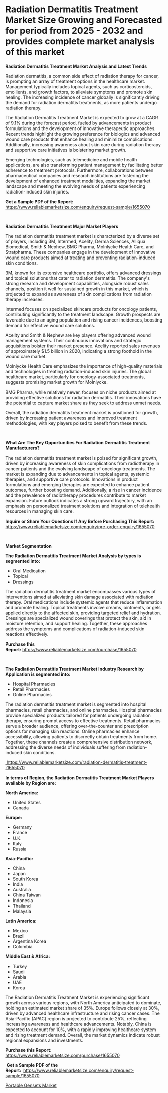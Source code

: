 <p><h1>Radiation Dermatitis Treatment Market Size Growing and Forecasted for period from 2025 - 2032 and provides complete market analysis of this market</h1></p><p><strong>Radiation Dermatitis Treatment Market Analysis and Latest Trends</strong></p>
<p><p>Radiation dermatitis, a common side effect of radiation therapy for cancer, is prompting an array of treatment options in the healthcare market. Management typically includes topical agents, such as corticosteroids, emollients, and growth factors, to alleviate symptoms and promote skin healing. The increasing incidence of cancer globally is significantly driving the demand for radiation dermatitis treatments, as more patients undergo radiation therapy.</p><p>The Radiation Dermatitis Treatment Market is expected to grow at a CAGR of 9.1% during the forecast period, fueled by advancements in product formulations and the development of innovative therapeutic approaches. Recent trends highlight the growing preference for biologics and advanced wound care products that enhance healing and minimize complications. Additionally, increasing awareness about skin care during radiation therapy and supportive care initiatives is bolstering market growth.</p><p>Emerging technologies, such as telemedicine and mobile health applications, are also transforming patient management by facilitating better adherence to treatment protocols. Furthermore, collaborations between pharmaceutical companies and research institutions are fostering the development of enhanced treatment modalities, expanding the market landscape and meeting the evolving needs of patients experiencing radiation-induced skin injuries.</p></p>
<p><strong>Get a Sample PDF of the Report:&nbsp;</strong> <a href="https://www.reliablemarketsize.com/enquiry/request-sample/1655070?utm_campaign=3275&utm_medium=2&utm_source=Github&utm_content=ia&utm_term=07032025&utm_id=radiation-dermatitis-treatment">https://www.reliablemarketsize.com/enquiry/request-sample/1655070</a></p>
<p>&nbsp;</p>
<p><strong>Radiation Dermatitis Treatment Major Market Players</strong></p>
<p><p>The radiation dermatitis treatment market is characterized by a diverse set of players, including 3M, Intermed, Acelity, Derma Sciences, Alliqua Biomedical, Smith & Nephew, BMG Pharma, Molnlycke Health Care, and Stratpharma. These companies engage in the development of innovative wound care products aimed at treating and preventing radiation-induced skin conditions.</p><p>3M, known for its extensive healthcare portfolio, offers advanced dressings and topical solutions that cater to radiation dermatitis. The company's strong research and development capabilities, alongside robust sales channels, position it well for sustained growth in this market, which is projected to expand as awareness of skin complications from radiation therapy increases.</p><p>Intermed focuses on specialized skincare products for oncology patients, contributing significantly to the treatment landscape. Growth prospects are favorable due to an aging population and rising cancer incidences, boosting demand for effective wound care solutions.</p><p>Acelity and Smith & Nephew are key players offering advanced wound management systems. Their continuous innovations and strategic acquisitions bolster their market presence. Acelity reported sales revenues of approximately $1.5 billion in 2020, indicating a strong foothold in the wound care market.</p><p>Molnlycke Health Care emphasizes the importance of high-quality materials and technologies in treating radiation-induced skin injuries. The global healthcare market, particularly for oncology-associated treatments, suggests promising market growth for Molnlycke.</p><p>BMG Pharma, while relatively newer, focuses on niche products aimed at providing effective solutions for radiation dermatitis. Their innovations have the potential to capture market share as they seek to address unmet needs.</p><p>Overall, the radiation dermatitis treatment market is positioned for growth, driven by increasing patient awareness and improved treatment methodologies, with key players poised to benefit from these trends.</p></p>
<p>&nbsp;</p>
<p><strong>What Are The Key Opportunities For Radiation Dermatitis Treatment Manufacturers?</strong></p>
<p><p>The radiation dermatitis treatment market is poised for significant growth, driven by increasing awareness of skin complications from radiotherapy in cancer patients and the evolving landscape of oncology treatments. The market is expanding due to advancements in topical agents, systemic therapies, and supportive care protocols. Innovations in product formulations and emerging therapies are expected to enhance patient outcomes, further boosting demand. Additionally, a rise in cancer incidence and the prevalence of radiotherapy procedures contribute to market expansion. Future outlook indicates a strong upward trajectory, with an emphasis on personalized treatment solutions and integration of telehealth resources in managing skin care.</p></p>
<p><strong>Inquire or Share Your Questions If Any Before Purchasing This Report:</strong> <a href="https://www.reliablemarketsize.com/enquiry/pre-order-enquiry/1655070?utm_campaign=3275&utm_medium=2&utm_source=Github&utm_content=ia&utm_term=07032025&utm_id=radiation-dermatitis-treatment">https://www.reliablemarketsize.com/enquiry/pre-order-enquiry/1655070</a></p>
<p>&nbsp;</p>
<p><strong>Market Segmentation</strong></p>
<p><strong>The Radiation Dermatitis Treatment Market Analysis by types is segmented into:</strong></p>
<p><ul><li>Oral Medication</li><li>Topical</li><li>Dressings</li></ul></p>
<p><p>The radiation dermatitis treatment market encompasses various types of interventions aimed at alleviating skin damage associated with radiation therapy. Oral medications include systemic agents that reduce inflammation and promote healing. Topical treatments involve creams, ointments, or gels applied directly to the affected skin, providing targeted relief and hydration. Dressings are specialized wound coverings that protect the skin, aid in moisture retention, and support healing. Together, these approaches address the symptoms and complications of radiation-induced skin reactions effectively.</p></p>
<p><strong>Purchase this Report:&nbsp;</strong><a href="https://www.reliablemarketsize.com/purchase/1655070?utm_campaign=3275&utm_medium=2&utm_source=Github&utm_content=ia&utm_term=07032025&utm_id=radiation-dermatitis-treatment">https://www.reliablemarketsize.com/purchase/1655070</a></p>
<p>&nbsp;</p>
<p><strong>The Radiation Dermatitis Treatment Market Industry Research by Application is segmented into:</strong></p>
<p><ul><li>Hospital Pharmacies</li><li>Retail Pharmacies</li><li>Online Pharmacies</li></ul></p>
<p><p>The radiation dermatitis treatment market is segmented into hospital pharmacies, retail pharmacies, and online pharmacies. Hospital pharmacies provide specialized products tailored for patients undergoing radiation therapy, ensuring prompt access to effective treatments. Retail pharmacies serve a broader audience, offering over-the-counter and prescription options for managing skin reactions. Online pharmacies enhance accessibility, allowing patients to discreetly obtain treatments from home. Together, these channels create a comprehensive distribution network, addressing the diverse needs of individuals suffering from radiation-induced skin conditions.</p></p>
<p><a href="https://www.reliablemarketsize.com/radiation-dermatitis-treatment-r1655070?utm_campaign=3275&utm_medium=2&utm_source=Github&utm_content=ia&utm_term=07032025&utm_id=radiation-dermatitis-treatment">&nbsp;https://www.reliablemarketsize.com/radiation-dermatitis-treatment-r1655070</a></p>
<p><strong>In terms of Region, the Radiation Dermatitis Treatment Market Players available by Region are:</strong></p>
<p>
    <p> <strong> North America: </strong>
        <ul>
            <li>United States</li>
            <li>Canada</li>
        </ul>
        </p> 
    <p> <strong> Europe: </strong>
        <ul>
            <li>Germany</li>
            <li>France</li>
            <li>U.K.</li>
            <li>Italy</li>
            <li>Russia</li>
        </ul>
        </p> 
    <p> <strong> Asia-Pacific: </strong>
        <ul>
            <li>China</li>
            <li>Japan</li>
            <li>South Korea</li>
            <li>India</li>
            <li>Australia</li>
            <li>China Taiwan</li>
            <li>Indonesia</li>
            <li>Thailand</li>
            <li>Malaysia</li>
        </ul>
        </p> 
    <p> <strong> Latin America: </strong>
        <ul>
            <li>Mexico</li>
            <li>Brazil</li>
            <li>Argentina Korea</li>
            <li>Colombia</li>
        </ul>
        </p> 
    <p> <strong> Middle East & Africa: </strong>
        <ul>
            <li>Turkey</li>
            <li>Saudi</li>
            <li>Arabia</li>
            <li>UAE</li>
            <li>Korea</li>
        </ul>
    </p>
    </p>
<p><p>The Radiation Dermatitis Treatment Market is experiencing significant growth across various regions, with North America anticipated to dominate, holding an estimated market share of 35%. Europe follows closely at 30%, driven by advanced healthcare infrastructure and rising cancer cases. The Asia-Pacific (APAC) region is projected to contribute 25%, reflecting increasing awareness and healthcare advancements. Notably, China is expected to account for 10%, with a rapidly improving healthcare system and rising treatment demand. Overall, the market dynamics indicate robust regional expansions and investments.</p></p>
<p><strong>Purchase this Report: </strong><a href="https://www.reliablemarketsize.com/purchase/1655070?utm_campaign=3275&utm_medium=2&utm_source=Github&utm_content=ia&utm_term=07032025&utm_id=radiation-dermatitis-treatment">https://www.reliablemarketsize.com/purchase/1655070</a></p>
<p>&nbsp;<strong>Get a Sample PDF of the Report:&nbsp;&nbsp;</strong><a href="https://www.reliablemarketsize.com/enquiry/request-sample/1655070?utm_campaign=3275&utm_medium=2&utm_source=Github&utm_content=ia&utm_term=07032025&utm_id=radiation-dermatitis-treatment">https://www.reliablemarketsize.com/enquiry/request-sample/1655070</a></p>
<p><strong></strong></p>
<p><p><a href="https://github.com/paljuhubeyde/Market-Research-Report-List-1/blob/main/portable-gensets-market.md?utm_campaign=3275&utm_medium=2&utm_source=Github&utm_content=ia&utm_term=07032025&utm_id=radiation-dermatitis-treatment">Portable Gensets Market</a></p></p>